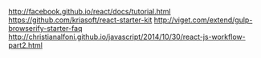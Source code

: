http://facebook.github.io/react/docs/tutorial.html
https://github.com/kriasoft/react-starter-kit
http://viget.com/extend/gulp-browserify-starter-faq
http://christianalfoni.github.io/javascript/2014/10/30/react-js-workflow-part2.html